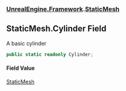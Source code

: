 ### [UnrealEngine.Framework](./UnrealEngine-Framework.md 'UnrealEngine.Framework').[StaticMesh](./UnrealEngine-Framework-StaticMesh.md 'UnrealEngine.Framework.StaticMesh')
## StaticMesh.Cylinder Field
A basic cylinder  
```csharp
public static readonly Cylinder;
```
#### Field Value
[StaticMesh](./UnrealEngine-Framework-StaticMesh.md 'UnrealEngine.Framework.StaticMesh')  
